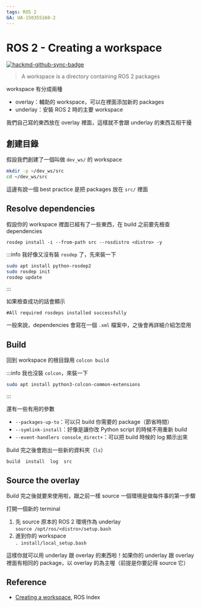 ```yaml
---
tags: ROS 2
GA: UA-150355160-2
---
```


# ROS 2 - Creating a workspace

[![hackmd-github-sync-badge](https://hackmd.io/wo2LvYsNSmOE74e-ShrTng/badge)](https://hackmd.io/wo2LvYsNSmOE74e-ShrTng)


> A workspace is a directory containing ROS 2 packages

workspace 有分成兩種

* overlay：輔助的 workspace，可以在裡面添加新的 packages
* underlay：安裝 ROS 2 時的主要 workspace

我們自己寫的東西放在 overlay 裡面，這樣就不會跟 underlay 的東西互相干擾

## 創建目錄

假設我們創建了一個叫做 `dev_ws/` 的 workspace

```bash
mkdir -p ~/dev_ws/src
cd ~/dev_ws/src
```

這邊有說一個 best practice 是把 packages 放在 `src/` 裡面

## Resolve dependencies

假設你的 workspace 裡面已經有了一些東西，在 build 之前要先檢查 dependencies

`rosdep install -i --from-path src --rosdistro <distro> -y`

:::info
我好像又沒有裝 `rosdep` 了，先來裝一下

```bash
sudo apt install python-rosdep2
sudo rosdep init
rosdep update
```
:::

如果檢查成功的話會顯示

`#All required rosdeps installed successfully`

一般來說，dependencies 會寫在一個 `.xml` 檔案中，之後會再詳細介紹怎麼用

## Build

回到 workspace 的根目錄用 `colcon build`

:::info
我也沒裝 `colcon`，來裝一下

```bash
sudo apt install python3-colcon-common-extensions
```
:::

還有一些有用的參數
* `--packages-up-to`：可以只 build 你需要的 package（節省時間）
* `--symlink-install`：好像是讓你改 Python script 的時候不用重新 build
* `--event-handlers console_direct+`：可以把 build 時候的 log 顯示出來

Build 完之後會跑出一些新的資料夾（`ls`）
```
build  install  log  src
```

## Source the overlay

Build 完之後就要來使用啦，跟之前一樣 source 一個環境是做每件事的第一步驟

打開一個新的 terminal
1. 先 source 原本的 ROS 2 環境作為 underlay  
    `source /opt/ros/<distro>/setup.bash`
2. 進到你的 workspace  
    `. install/local_setup.bash`
    
這樣你就可以用 underlay 跟 overlay 的東西啦！如果你的 underlay 跟 overlay 裡面有相同的 package，以 overlay 的為主喔（前提是你要記得 source 它）

## Reference
* [Creating a workspace](https://index.ros.org/doc/ros2/Tutorials/Workspace/Creating-A-Workspace/), ROS Index